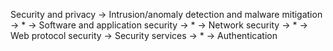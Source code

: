 Security and privacy 
	-> Intrusion/anomaly detection and malware mitigation -> *
	-> Software and application security -> *
	-> Network security -> *
		-> Web protocol security
	-> Security services -> *
		-> Authentication